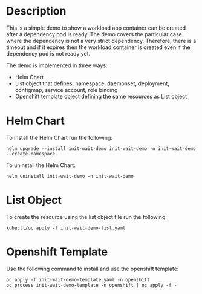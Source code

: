 # Description

This is a simple demo to show a workload app container can be created after a dependency pod is ready. The demo covers the particular case where the dependency is not a very strict dependency. Therefore, there is a timeout and if it expires then the workload container is created even if the dependency pod is not ready yet.

The demo is implemented in three ways:
- Helm Chart
- List object that defines: namespace, daemonset, deployment, configmap, service account, role binding
- Openshift template object defining the same resources as List object


# Helm Chart

To install the Helm Chart run the following:

```
helm upgrade --install init-wait-demo init-wait-demo -n init-wait-demo --create-namespace
```

To uninstall the Helm Chart:

```
helm uninstall init-wait-demo -n init-wait-demo
```


# List Object

To create the resource using the list object file run the following:

```
kubectl/oc apply -f init-wait-demo-list.yaml
```


# Openshift Template

Use the following command to install and use the openshift template:

```
oc apply -f init-wait-demo-template.yaml -n openshift
oc process init-wait-demo-template -n openshift | oc apply -f -
```

